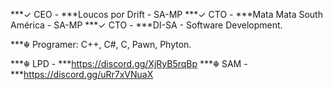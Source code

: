 ***✓ CEO - ***Loucos por Drift - SA-MP
***✓ CTO - ***Mata Mata South América - SA-MP
***✓ CTO - ***DI-SA - Software Development.

***☬ Programer: C++, C#, C, Pawn, Phyton.

***☬ LPD - ***https://discord.gg/XjRyB5rqBp
***☬ SAM - ***https://discord.gg/uRr7xVNuaX
